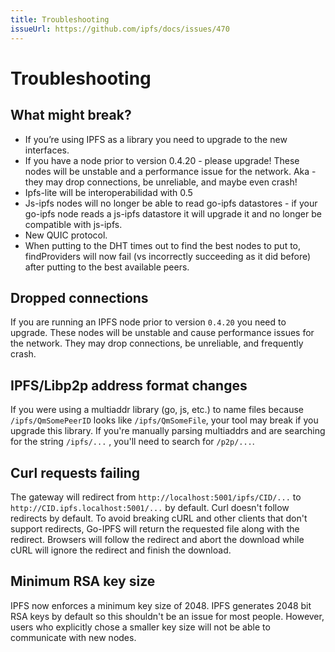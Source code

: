 ```yaml
---
title: Troubleshooting
issueUrl: https://github.com/ipfs/docs/issues/470
---
```


# Troubleshooting

<!-- Taken from https://docs.google.com/document/d/1QvqtZ4c6FnvfKPYb4oacQWCAE3qamaCUrx4gGvYARis/edit# -->

## What might break?

- If you’re using IPFS as a library you need to upgrade to the new interfaces.
- If you have a node prior to version 0.4.20 - please upgrade! These nodes will be unstable and a performance issue for the network. Aka - they may drop connections, be unreliable, and maybe even crash!
- Ipfs-lite will be interoperabilidad with 0.5
- Js-ipfs nodes will no longer be able to read go-ipfs datastores - if your go-ipfs node reads a js-ipfs datastore it will upgrade it and no longer be compatible with js-ipfs.
- New QUIC protocol.
- When putting to the DHT times out to find the best nodes to put to, findProviders will now fail (vs incorrectly succeeding as it did before) after putting to the best available peers.

## Dropped connections

If you are running an IPFS node prior to version `0.4.20` you need to upgrade. These nodes will be unstable and cause performance issues for the network. They may drop connections, be unreliable, and frequently crash.

## IPFS/Libp2p address format changes

If you were using a multiaddr library (go, js, etc.) to name files because `/ipfs/QmSomePeerID` looks like `/ipfs/QmSomeFile`, your tool may break if you upgrade this library. If you're manually parsing multiaddrs and are searching for the string `/ipfs/...` , you'll need to search for `/p2p/...`.

## Curl requests failing

The gateway will redirect from `http://localhost:5001/ipfs/CID/...` to `http://CID.ipfs.localhost:5001/...` by default. Curl doesn't follow redirects by default. To avoid breaking cURL and other clients that don't support redirects, Go-IPFS will return the requested file along with the redirect. Browsers will follow the redirect and abort the download while cURL will ignore the redirect and finish the download.

## Minimum RSA key size

IPFS now enforces a minimum key size of 2048. IPFS generates 2048 bit RSA keys by default so this shouldn't be an issue for most people. However, users who explicitly chose a smaller key size will not be able to communicate with new nodes.

<ContentStatus />
